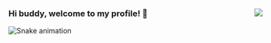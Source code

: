 ### Hi buddy, welcome to my profile! 👋 <a href="#"><img src="https://visitor-badge.glitch.me/badge?page_id=luccaki&left_color=green&right_color=aquamarine" align="right"/></a>
 
 
 
 <div align="left">
  
  ![Snake animation](https://github.com/xcalidi/xcalidi/blob/output/github-contribution-grid-snake.svg)
 </div>
 
